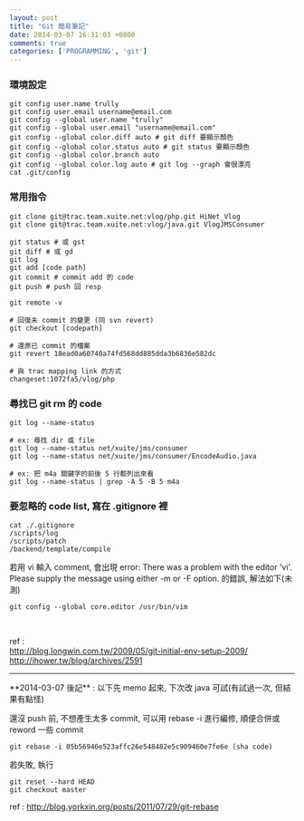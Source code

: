 ```yaml
---
layout: post
title: "Git 簡易筆記"
date: 2014-03-07 16:31:03 +0800
comments: true
categories: ['PROGRAMMING', 'git']
---
```


### 環境設定
```
git config user.name trully
git config user.email username@email.com
git config --global user.name "trully"
git config --global user.email "username@email.com"
git config --global color.diff auto # git diff 要顯示顏色
git config --global color.status auto # git status 要顯示顏色
git config --global color.branch auto
git config --global color.log auto # git log --graph 會很漂亮
cat .git/config
```
<!-- more -->

### 常用指令
```
git clone git@trac.team.xuite.net:vlog/php.git HiNet_Vlog
git clone git@trac.team.xuite.net:vlog/java.git VlogJMSConsumer

git status # 或 gst
git diff # 或 gd
git log
git add [code path]
git commit # commit add 的 code
git push # push 回 resp

git remote -v

# 回復未 commit 的變更 (同 svn revert)
git checkout [codepath]

# 還原已 commit 的檔案
git revert 18ead0a60740a74fd568dd885dda3b6836e582dc 

# 與 trac mapping link 的方式
changeset:1072fa5/vlog/php 
```

### 尋找已 git rm 的 code
```
git log --name-status

# ex: 尋找 dir 或 file
git log --name-status net/xuite/jms/consumer
git log --name-status net/xuite/jms/consumer/EncodeAudio.java

# ex: 把 m4a 關鍵字的前後 5 行都列出來看
git log --name-status | grep -A 5 -B 5 m4a
```

### 要忽略的 code list, 寫在 .gitignore 裡
```
cat ./.gitignore
/scripts/log
/scripts/patch
/backend/template/compile
```

若用 vi 輸入 comment, 會出現 error: There was a problem with the editor 'vi'. Please supply the message using either -m or -F option. 的錯誤, 解法如下(未測)
```
git config --global core.editor /usr/bin/vim
```
<br>

ref : <br>
http://blog.longwin.com.tw/2009/05/git-initial-env-setup-2009/
http://ihower.tw/blog/archives/2591
<br>

<hr>
**2014-03-07 後記** : 以下先 memo 起來, 下次改 java 可試(有試過一次, 但結果有點怪)

還沒 push 前, 不想產生太多 commit, 可以用 rebase -i 進行編修, 順便合併或 reword 一些 commit
```
git rebase -i 05b56946e523affc26e548482e5c909460e7fe6e (sha code)
```
若失敗, 執行
```
git reset --hard HEAD
git checkout master
```
ref : http://blog.yorkxin.org/posts/2011/07/29/git-rebase
